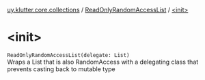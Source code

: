 [uy.klutter.core.collections](../index.md) / [ReadOnlyRandomAccessList](index.md) / [&lt;init&gt;](.)


# &lt;init&gt;
<code>ReadOnlyRandomAccessList(delegate: List<T>)</code><br/>
Wraps a List that is also RandomAccess with a delegating class that prevents casting back to mutable type


